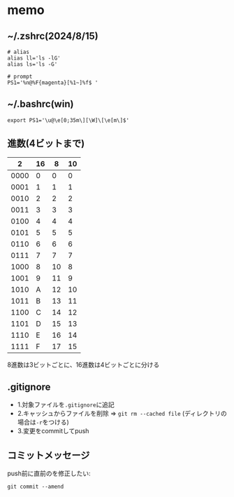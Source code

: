 # memo

## ~/.zshrc(2024/8/15) 

```
# alias
alias ll='ls -lG'
alias ls='ls -G'

# prompt
PS1='%n@%F{magenta}[%1~]%f$ '
```

## ~/.bashrc(win)

```
export PS1='\u@\e[0;35m\][\W]\[\e[m\]$'
```

## 進数(4ビットまで)

| 2    | 16   | 8    | 10   |
|------|------|------|------|
| 0000 | 0    | 0    | 0    |
| 0001 | 1    | 1    | 1    |
| 0010 | 2    | 2    | 2    |
| 0011 | 3    | 3    | 3    |
| 0100 | 4    | 4    | 4    |
| 0101 | 5    | 5    | 5    |
| 0110 | 6    | 6    | 6    |
| 0111 | 7    | 7    | 7    |
| 1000 | 8    | 10   | 8    |
| 1001 | 9    | 11   | 9    |
| 1010 | A    | 12   | 10   |
| 1011 | B    | 13   | 11   |
| 1100 | C    | 14   | 12   |
| 1101 | D    | 15   | 13   |
| 1110 | E    | 16   | 14   |
| 1111 | F    | 17   | 15   |

8進数は3ビットごとに、16進数は4ビットごとに分ける

## .gitignore

- 1.対象ファイルを`.gitignore`に追記
- 2.キャッシュからファイルを削除 => `git rm --cached file` (ディレクトリの場合は`-r`をつける)
- 3.変更をcommitしてpush

## コミットメッセージ

push前に直前のを修正したい:

```
git commit --amend
```

